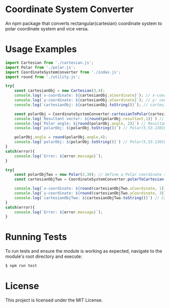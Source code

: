 # **Coordinate System Converter**  
An npm package that converts rectangular(cartesian) coordinate system to polar coordinate system and vice versa.  

# **Usage Examples**  
```js
import Cartesian from './cartesian.js';
import Polar from './polar.js';
import CoordinateSystemConverter from './index.js';
import round from './utility.js';

try{
    const cartesianObj = new Cartesian(3,4);
    console.log(`x-coordinate: ${cartesianObj.xCoordinate}`); // x-coordinate: 3
    console.log(`y-coordinate: ${cartesianObj.yCoordinate}`); // y: coordinate: 4
    console.log(`cartesianObj: ${cartesianObj.toString()}`); // cartesianObj: Cartesian(3,4);

    const polarObj = CoordinateSystemConverter.cartesianToPolar(cartesianObj);
    console.log(`Resultant vector: ${round(polarObj.resultant,1)}`) // Resultant vector: 5
    console.log(`Polar angle: ${round(polarObj.angle, 2)}`) // Resultant vector: 53
    console.log(`polarObj: ${polarObj.toString()}`) // Polar(5,53.13010235415598)

    polarObj.angle = round(polarObj.angle,4);
    console.log(`polarObj: ${polarObj.toString()}`) // Polar(5,53.13010235415598)
}
catch(error){
    console.log(`Error: ${error.message}`);
}

try{
    const polarObjTwo = new Polar(2,30); // define a Polar coordinate system with resultant = 2, and the angle = 60(measured in degree)
    const cartesianObjTwo = CoordinateSystemConverter.polarToCartesian(polarObjTwo)

    console.log(`x-coordinate: ${round(cartesianObjTwo.xCoordinate, 1)}`); // x-coordinate: 2
    console.log(`y-coordinate: ${round(cartesianObjTwo.yCoordinate, 3)}`); // y-coordinate: 1
    console.log(`cartesianObjTwo: ${cartesianObjTwo.toString()}`) // Cartesian(1.7320508075688774,0.9999999999999999)
}
catch(error){
    console.log(`Error: ${error.message}`);
}

```

# **Running Tests**  
 To run tests and ensure the module is working as expected,
navigate to the module's root directory and execute:
```sh
$ npm run test
```
# **License**  
This project is licensed under the MIT License.

